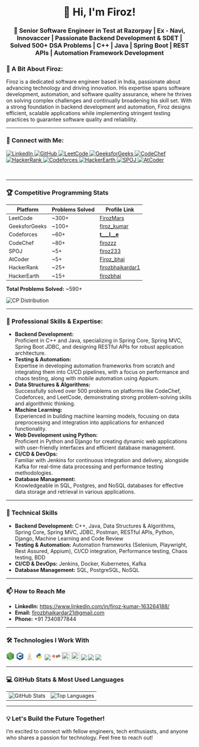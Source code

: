 <h1 align="center">👋 Hi, I'm Firoz!</h1>
<h3 align="center">
  🚀 Senior Software Engineer in Test at Razorpay | Ex - Navi, Innovaccer  
  | Passionate Backend Development & SDET | Solved 500+ DSA Problems  
  | C++ | Java | Spring Boot | REST APIs | Automation Framework Development  
</h3>

### 🌟 A Bit About Firoz:
Firoz is a dedicated software engineer based in India, passionate about advancing technology and driving innovation. His expertise spans software development, automation, and software quality assurance, where he thrives on solving complex challenges and continually broadening his skill set. With a strong foundation in backend development and automation, Firoz designs efficient, scalable applications while implementing stringent testing practices to guarantee software quality and reliability.

---

### 🔗 Connect with Me:
<p align="left">
  <a href="https://www.linkedin.com/in/firoz-kumar-163264188/" title="LinkedIn">
    <img alt="LinkedIn" width="30" src="https://cdn.jsdelivr.net/npm/simple-icons@v3/icons/linkedin.svg" />
  </a>
  <a href="https://github.com/Firoz-Thakur" title="GitHub">
    <img alt="GitHub" width="30" src="https://cdn.jsdelivr.net/npm/simple-icons@v3/icons/github.svg" />
  </a>
  <a href="https://leetcode.com/u/FirozMars/" title="LeetCode">
    <img alt="LeetCode" width="30" src="https://cdn.jsdelivr.net/npm/simple-icons@v3/icons/leetcode.svg" />
  </a>
  <a href="https://www.geeksforgeeks.org/user/firoz_kumar/" title="GeeksforGeeks">
    <img alt="GeeksforGeeks" width="30" src="https://cdn.jsdelivr.net/npm/simple-icons@v3/icons/geeksforgeeks.svg" />
  </a>
  <a href="https://www.codechef.com/users/firozzz" title="CodeChef">
    <img alt="CodeChef" width="30" src="https://cdn.jsdelivr.net/npm/simple-icons@v3/icons/codechef.svg" />
  </a>
  <a href="https://www.hackerrank.com/firozbhaikardar1" title="HackerRank">
    <img alt="HackerRank" width="30" src="https://cdn.jsdelivr.net/npm/simple-icons@v3/icons/hackerrank.svg" />
  </a>
  <a href="https://codeforces.com/profile/__t___l__e__" title="Codeforces">
    <img alt="Codeforces" width="30" src="https://cdn.jsdelivr.net/npm/simple-icons@v3/icons/codeforces.svg" />
  </a>
  <a href="https://www.hackerearth.com/@firozbhai/" title="HackerEarth">
    <img alt="HackerEarth" width="30" src="https://cdn.jsdelivr.net/npm/simple-icons@v3/icons/hackerearth.svg" />
  </a>
  <a href="https://www.spoj.com/users/firoz233/" title="SPOJ">
    <img alt="SPOJ" width="30" src="https://cdn.jsdelivr.net/npm/simple-icons@v3/icons/spoj.svg" />
  </a>
  <a href="https://atcoder.jp/users/Firoz_bhai" title="AtCoder">
    <img alt="AtCoder" width="30" src="https://cdn.jsdelivr.net/npm/simple-icons@v3/icons/atcoder.svg" />
  </a>
</p>
<br clear="left"/>

---

### 🏆 Competitive Programming Stats

| Platform       | Problems Solved | Profile Link                                         |
|----------------|-----------------|------------------------------------------------------|
| LeetCode       | ~300+           | [FirozMars](https://leetcode.com/u/FirozMars/)       |
| GeeksforGeeks  | ~100+           | [firoz_kumar](https://www.geeksforgeeks.org/user/firoz_kumar/) |
| Codeforces     | ~60+            | [__t___l__e__](https://codeforces.com/profile/__t___l__e__) |
| CodeChef       | ~80+            | [firozzz](https://www.codechef.com/users/firozzz)     |
| SPOJ           | ~5+             | [firoz233](https://www.spoj.com/users/firoz233/)      |
| AtCoder        | ~5+             | [Firoz_bhai](https://atcoder.jp/users/Firoz_bhai)     |
| HackerRank     | ~25+            | [firozbhaikardar1](https://www.hackerrank.com/firozbhaikardar1) |
| HackerEarth    | ~15+            | [firozbhai](https://www.hackerearth.com/@firozbhai/)  |

**Total Problems Solved:** ~590+

![CP Distribution](<https://quickchart.io/chart?c=%7Btype:'pie',data:%7Blabels:['LeetCode','GeeksforGeeks','Codeforces','CodeChef','SPOJ','AtCoder','HackerRank','HackerEarth'],datasets:[%7Bdata:[300,100,60,80,5,5,25,15]%7D]%7D,options:%7Bplugins:%7Blegend:%7Bposition:'right'%7D%7D,title:%7Bdisplay:true,text:'CP Problem Distribution'%7D%7D%7D>)

---

### 🧠 Professional Skills & Expertise:

- **Backend Development:**  
  Proficient in C++ and Java, specializing in Spring Core, Spring MVC, Spring Boot JDBC, and designing RESTful APIs for robust application architecture.
- **Testing & Automation:**  
  Expertise in developing automation frameworks from scratch and integrating them into CI/CD pipelines, with a focus on performance and chaos testing, along with mobile automation using Appium.
- **Data Structures & Algorithms:**  
  Successfully solved over 500 problems on platforms like CodeChef, Codeforces, and LeetCode, demonstrating strong problem-solving skills and algorithmic thinking.
- **Machine Learning:**  
  Experienced in building machine learning models, focusing on data preprocessing and integration into applications for enhanced functionality.
- **Web Development using Python:**  
  Proficient in Python and Django for creating dynamic web applications with user-friendly interfaces and efficient database management.
- **CI/CD & DevOps:**  
  Familiar with Jenkins for continuous integration and delivery, alongside Kafka for real-time data processing and performance testing methodologies.
- **Database Management:**  
  Knowledgeable in SQL, Postgres, and NoSQL databases for effective data storage and retrieval in various applications.

---

### 🧠 Technical Skills

- **Backend Development:** C++, Java, Data Structures & Algorithms, Spring Core, Spring MVC, JDBC, Postman, RESTful APIs, Python, Django, Machine Learning and Code Review  
- **Testing & Automation:** Automation frameworks (Selenium, Playwright, Rest Assured, Appium), CI/CD integration, Performance testing, Chaos testing, BDD  
- **CI/CD & DevOps:** Jenkins, Docker, Kubernetes, Kafka  
- **Database Management:** SQL, PostgreSQL, NoSQL

---

### 📫 How to Reach Me

- **LinkedIn:** https://www.linkedin.com/in/firoz-kumar-163264188/  
- **Email:** firozbhaikardar21@gmail.com  
- **Phone:** +91 7340877844

---

### 🛠️ Technologies I Work With

<code><img height="22" src="https://raw.githubusercontent.com/github/explore/80688e429a7d4ef2fca1e82350fe8e3517d3494d/topics/nodejs/nodejs.png"></code>
<code><img height="22" src="https://raw.githubusercontent.com/github/explore/80688e429a7d4ef2fca1e82350fe8e3517d3494d/topics/cpp/cpp.png"></code>
<code><img height="22" src="https://raw.githubusercontent.com/github/explore/80688e429a7d4ef2fca1e82350fe8e3517d3494d/topics/java/java.png"></code>
<code><img height="22" src="https://raw.githubusercontent.com/github/explore/80688e429a7d4ef2fca1e82350fe8e3517d3494d/topics/python/python.png"></code>
<code><img height="22" src="https://raw.githubusercontent.com/github/explore/80688e429a7d4ef2fca1e82350fe8e3517d3494d/topics/postgres/postgres.png"></code>
<code><img height="22" src="https://raw.githubusercontent.com/github/explore/80688e429a7d4ef2fca1e82350fe8e3517d3494d/topics/git/git.png"></code>
<code><img height="22" src="https://upload.wikimedia.org/wikipedia/commons/d/d2/Apache_Kafka_logo.svg" width="22px"></code>
<code><img height="22" src="https://upload.wikimedia.org/wikipedia/commons/4/47/Jenkins_logo.svg" width="22px"></code>
<code><img height="22" src="https://www.sonarqube.org/images/sonar-logo.svg"></code>
<code><img height="22" src="https://www.selenium.dev/images/selenium_logo_square_green.png"></code>
<code><img height="22" src="https://rest-assured.io/images/logo.png"></code>

---

### 💻 GitHub Stats & Most Used Languages

<table>
  <tr>
    <td><img src="https://github-readme-stats.vercel.app/api?username=Firoz-Thakur&include_all_commits=true&theme=radical" width="350" alt="GitHub Stats"/></td>
    <td><img src="https://github-readme-stats.vercel.app/api/top-langs/?username=Firoz-Thakur&layout=compact&theme=radical" width="260" alt="Top Languages"/></td>
  </tr>
</table>

---

### 💡 Let's Build the Future Together!

I’m excited to connect with fellow engineers, tech enthusiasts, and anyone who shares a passion for technology. Feel free to reach out!
